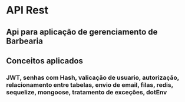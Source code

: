 # API Rest
## Api para aplicação de gerenciamento de Barbearia
## Conceitos aplicados 
### JWT, senhas com Hash, valicação de usuario, autorização, relacionamento entre tabelas, envio de email, filas, redis, sequelize, mongoose, tratamento de exceções, dotEnv
